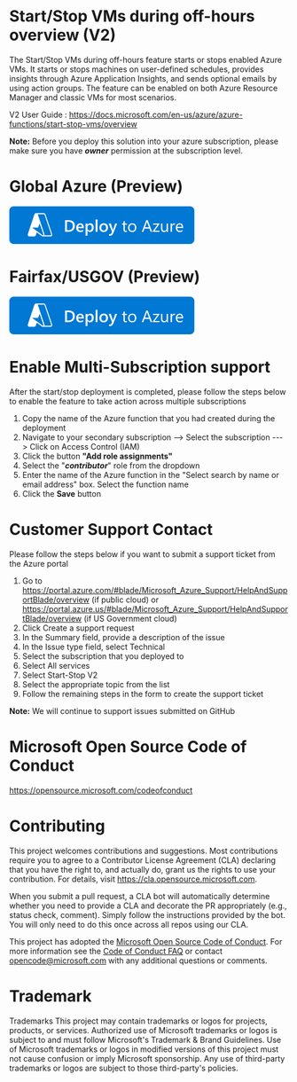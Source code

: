 # Start/Stop VMs during off-hours overview (V2)

The Start/Stop VMs during off-hours feature starts or stops enabled Azure VMs. It starts or stops machines on user-defined schedules, provides insights through Azure Application Insights, and sends optional emails by using action groups. The feature can be enabled on both Azure Resource Manager and classic VMs for most scenarios.

V2 User Guide : https://docs.microsoft.com/en-us/azure/azure-functions/start-stop-vms/overview

**Note:** Before you deploy this solution into your azure subscription, please make sure you have **_owner_** permission at the subscription level.

# Global Azure (Preview) 

<a href="https://ms.portal.azure.com/#create/microsoftcorporation1620879115842.startstopv2startstopv2-08252021" target="_blank">
  <img src="https://raw.githubusercontent.com/Azure/azure-quickstart-templates/master/1-CONTRIBUTION-GUIDE/images/deploytoazure.svg?sanitize=true"/>
</a>
<p>
  
# Fairfax/USGOV (Preview)

<a href="https://portal.azure.us/#create/microsoftcorporation1620879115842.startstopv2-gov-fairfaxstartstopv2gov-09012021" target="_blank">
  <img src="https://raw.githubusercontent.com/Azure/azure-quickstart-templates/master/1-CONTRIBUTION-GUIDE/images/deploytoazure.svg?sanitize=true"/>
</a>

<p>
  
# Enable Multi-Subscription support
After the start/stop deployment is completed, please follow the steps below to enable the feature to take action across multiple subscriptions
1. Copy the name of the Azure function that you had created during the deployment
1. Navigate to your secondary subscription -->  Select the subscription ---> Click on Access Control (IAM)
1. Click the button <b>"Add role assignments"</b>  
1. Select the "**_contributor_**" role from the dropdown
1. Enter the name of the Azure function in the "Select search by name or email address" box. Select the function name
1. Click the <b>Save</b> button

# Customer Support Contact
Please follow the steps below if you want to submit a support ticket from the Azure portal
  
1. Go to https://portal.azure.com/#blade/Microsoft_Azure_Support/HelpAndSupportBlade/overview (if public cloud) or https://portal.azure.us/#blade/Microsoft_Azure_Support/HelpAndSupportBlade/overview (if US Government cloud)
2. Click Create a support request
3. In the Summary field, provide a description of the issue
4. In the Issue type field, select Technical
5. Select the subscription that you deployed to
6. Select All services
7. Select Start-Stop V2
8. Select the appropriate topic from the list
9. Follow the remaining steps in the form to create the support ticket

**Note:** We will continue to support issues submitted on GitHub
  
# Microsoft Open Source Code of Conduct
https://opensource.microsoft.com/codeofconduct

# Contributing

This project welcomes contributions and suggestions.  Most contributions require you to agree to a
Contributor License Agreement (CLA) declaring that you have the right to, and actually do, grant us
the rights to use your contribution. For details, visit https://cla.opensource.microsoft.com.

When you submit a pull request, a CLA bot will automatically determine whether you need to provide
a CLA and decorate the PR appropriately (e.g., status check, comment). Simply follow the instructions
provided by the bot. You will only need to do this once across all repos using our CLA.

This project has adopted the [Microsoft Open Source Code of Conduct](https://opensource.microsoft.com/codeofconduct/).
For more information see the [Code of Conduct FAQ](https://opensource.microsoft.com/codeofconduct/faq/) or
contact [opencode@microsoft.com](mailto:opencode@microsoft.com) with any additional questions or comments.


# Trademark
Trademarks This project may contain trademarks or logos for projects, products, or services. Authorized use of Microsoft trademarks or logos is subject to and must follow Microsoft's Trademark & Brand Guidelines. Use of Microsoft trademarks or logos in modified versions of this project must not cause confusion or imply Microsoft sponsorship. Any use of third-party trademarks or logos are subject to those third-party's policies.
